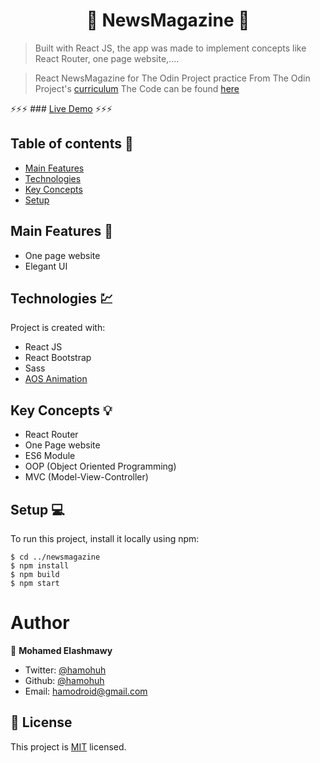 <h1 align="center">  📰 NewsMagazine 📰 </h1>

> Built with React JS, the app was made to implement concepts like React Router, one page website,....

> React NewsMagazine for The Odin Project practice
> From The Odin Project's [curriculum](https://www.theodinproject.com/courses/html5-and-css3/lessons/using-bootstrap)
> The Code can be found [here](https://github.com/hamohuh/newsmagazine/tree/master)

⚡️⚡️⚡️ ###  [Live Demo](https://hamohuh.github.io/newsmagazine/) ⚡️⚡️⚡️

## Table of contents 📜
* [Main Features](#main-features)
* [Technologies](#technologies)
* [Key Concepts](#key-concepts)
* [Setup](#setup)


## Main Features 🚩
* One page website
* Elegant UI

## Technologies 💹
Project is created with:
* React JS
* React Bootstrap
* Sass
* [AOS Animation](https://github.com/michalsnik/aos)

## Key Concepts 💡
* React Router
* One Page website
* ES6 Module
* OOP (Object Oriented Programming)
* MVC (Model-View-Controller)

## Setup 💻
To run this project, install it locally using npm:

```
$ cd ../newsmagazine
$ npm install
$ npm build
$ npm start
```

# Author

👤 **Mohamed Elashmawy**

* Twitter: [@hamohuh](https://twitter.com/hamohuh)
* Github: [@hamohuh](https://github.com/hamohuh)
* Email: [hamodroid@gmail.com](mailto:hamodroid@gmail.com)

## 📝 License
This project is [MIT](./LICENSE) licensed.
